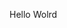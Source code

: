 Hello Wolrd
































































































































































































































































































































































































































































































































































































































































































































































































































































































































































































































































































































































































































































































































































































































































































































































































































































































































































































































































































































































































































































































































































































































































































































































































































































































































































































































































































































































































































































































































































































































































































































































































































































































































































































